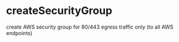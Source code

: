 # createSecurityGroup
create AWS security group for 80/443 egress traffic only (to all AWS endpoints)
